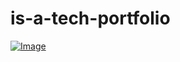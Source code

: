 # is-a-tech-portfolio

<a href="https://bio.link/rojangaming">
         <img alt="Image" src="https://image.thum.io/get/width/1200/https://bio.link/rojangaming">
      </a>
